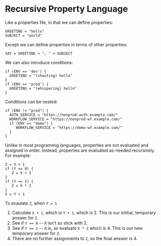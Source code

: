 # Recursive Property Language

Like a properties file, in that we can define properties:

    GREETING = "hello"
    SUBJECT = "world"

Except we can define properties in terms of other properties:

    SAY = GREETING + ", " + SUBJECT
    
We can also introduce conditions:

    if (ENV == 'dev') {
      GREETING = "(shouting) hello"
    }
    if (ENV == 'prod') {
      GREETING = "(whispering) hello"
    }

Conditions can be nested:

    if (ENV != "prod") {
      AUTH_SERVICE = "https://nonprod-auth.example.com/"
      WORKFLOW_SERVICE = "https://nonprod-wf.example.com/"
      if (ENV == "demo") {
         WORKFLOW_SERVICE = "https://demo-wf.example.com/"
      }
    }

Unlike in most programmig languages, properties are not evaluated
and assigned in order.  Instead, properties are evaluated as-needed
recursively.  For example:

    Z = X + 1
    if (Y == 0) {
       Z = X + 2
    }
    if (Y == 1) {
       Z = X * 2
    }
    X = Y + 1

To evaulate `Z`, when `Y = 1`

1. Calculate `X + 1`, which is `Y + 1`, which is 2.  This is our
intitial, temporary answer for `Z`.
2. See if `Y == 0` -- it isn't so stick with 2.
3. See if `Y == 1` -- it is, so evaluate `X * 2` which is 4.  This is
our new temporary answer for `Z`.
4. There are no further assignments to `Z`, so the final answer is 4.
